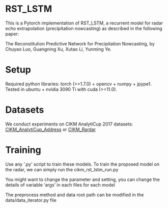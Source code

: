 # RST_LSTM

This is a Pytorch implementation of RST_LSTM, a recurrent model for radar echo extrapolation (precipitation nowcasting) as described in the following paper:

The Reconstitution Predictive Network for Precipitation Nowcasting, by Chuyao Luo, Guangning Xu, Xutao Li, Yunming Ye.

# Setup

Required python libraries: torch (>=1.7.0) + opencv + numpy + jpype1.
Tested in ubuntu + nvidia 3090 Ti with cuda (>=11.0).

# Datasets
We conduct experiments on CIKM AnalytiCup 2017 datasets: [CIKM_AnalytiCup_Address](https://tianchi.aliyun.com/competition/entrance/231596/information) or [CIKM_Rardar](https://drive.google.com/drive/folders/1IqQyI8hTtsBbrZRRht3Es9eES_S4Qv2Y?usp=sharing) 

# Training
Use any '.py' script to train these models. To train the proposed model on the radar, we can simply run the cikm_rst_lstm_run.py

You might want to change the parameter and setting, you can change the details of variable ‘args’ in each files for each model

The preprocess method and data root path can be modified in the data/data_iterator.py file






